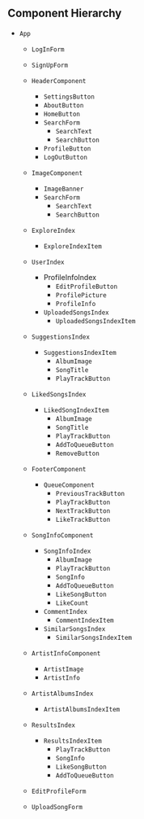 ## Component Hierarchy

* `App`

  * `LogInForm`

  * `SignUpForm`

  * `HeaderComponent`
    * `SettingsButton`
    * `AboutButton`
    * `HomeButton`
    * `SearchForm`
      * `SearchText`
      * `SearchButton`
    * `ProfileButton`
    * `LogOutButton`

  * `ImageComponent`
    * `ImageBanner`
    * `SearchForm`
      * `SearchText`
      * `SearchButton`

  * `ExploreIndex`
    * `ExploreIndexItem`

  * `UserIndex`
    * ProfileInfoIndex
      * `EditProfileButton`
      * `ProfilePicture`
      * `ProfileInfo`
    * `UploadedSongsIndex`
      * `UploadedSongsIndexItem`

  * `SuggestionsIndex`
    * `SuggestionsIndexItem`
      * `AlbumImage`
      * `SongTitle`
      * `PlayTrackButton`

  * `LikedSongsIndex`
    * `LikedSongIndexItem`
      * `AlbumImage`
      * `SongTitle`
      * `PlayTrackButton`
      * `AddToQueueButton`
      * `RemoveButton`

  * `FooterComponent`
    * `QueueComponent`
      * `PreviousTrackButton`
      * `PlayTrackButton`
      * `NextTrackButton`
      * `LikeTrackButton`

  * `SongInfoComponent`
      * `SongInfoIndex`
        * `AlbumImage`
        * `PlayTrackButton`
        * `SongInfo`
        * `AddToQueueButton`
        * `LikeSongButton`
        * `LikeCount`
      * `CommentIndex`
        * `CommentIndexItem`
      * `SimilarSongsIndex`
        * `SimilarSongsIndexItem`

  * `ArtistInfoComponent`
    * `ArtistImage`
    * `ArtistInfo`

  * `ArtistAlbumsIndex`
    * `ArtistAlbumsIndexItem`

  * `ResultsIndex`
    * `ResultsIndexItem`
      * `PlayTrackButton`
      * `SongInfo`
      * `LikeSongButton`
      * `AddToQueueButton`

  * `EditProfileForm`

  * `UploadSongForm`
